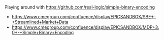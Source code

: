 Playing around with https://github.com/real-logic/simple-binary-encoding

- https://www.cmegroup.com/confluence/display/EPICSANDBOX/SBE+-+Streamlined+Market+Data
- https://www.cmegroup.com/confluence/display/EPICSANDBOX/MDP+3.0+-+Simple+Binary+Encoding
